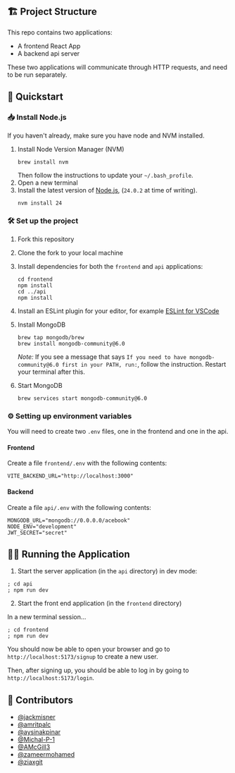 ## 🏗️ Project Structure

This repo contains two applications:

- A frontend React App
- A backend api server

These two applications will communicate through HTTP requests, and need to be
run separately.

## 🚀 Quickstart

### 📥 Install Node.js

If you haven't already, make sure you have node and NVM installed.

1. Install Node Version Manager (NVM)
   ```
   brew install nvm
   ```
   Then follow the instructions to update your `~/.bash_profile`.
2. Open a new terminal
3. Install the latest version of [Node.js](https://nodejs.org/en/), (`24.0.2` at
   time of writing).
   ```
   nvm install 24
   ```

### 🛠️ Set up the project

1. Fork this repository
2. Clone the fork to your local machine
3. Install dependencies for both the `frontend` and `api` applications:
   ```
   cd frontend
   npm install
   cd ../api
   npm install
   ```
5. Install an ESLint plugin for your editor, for example
   [ESLint for VSCode](https://marketplace.visualstudio.com/items?itemName=dbaeumer.vscode-eslint)
6. Install MongoDB
   ```
   brew tap mongodb/brew
   brew install mongodb-community@6.0
   ```
   _Note:_ If you see a message that says
   `If you need to have mongodb-community@6.0 first in your PATH, run:`, follow
   the instruction. Restart your terminal after this.
7. Start MongoDB

   ```
   brew services start mongodb-community@6.0
   ```

### ⚙️ Setting up environment variables

You will need to create two `.env` files, one in the frontend and one in the api.

#### Frontend

Create a file `frontend/.env` with the following contents:

```
VITE_BACKEND_URL="http://localhost:3000"
```

#### Backend

Create a file `api/.env` with the following contents:

```
MONGODB_URL="mongodb://0.0.0.0/acebook"
NODE_ENV="development"
JWT_SECRET="secret"
```

## 🏃‍♂️ Running the Application

1. Start the server application (in the `api` directory) in dev mode:

```
; cd api
; npm run dev
```

2. Start the front end application (in the `frontend` directory)

In a new terminal session...

```
; cd frontend
; npm run dev
```

You should now be able to open your browser and go to
`http://localhost:5173/signup` to create a new user.

Then, after signing up, you should be able to log in by going to
`http://localhost:5173/login`.

## 👥 Contributors
- [@jackmisner](https://github.com/jackmisner)
- [@amritpalc](https://github.com/AmritpalC)
- [@aysinakpinar](https://github.com/aysinakpinar)
- [@Michal-P-1](https://github.com/Michal-P-1)
- [@AMcGill3](https://github.com/AMcGill3)
- [@zameermohamed](https://github.com/zameermohamed)
- [@ziaxgit](https://github.com/ziaxgit)
